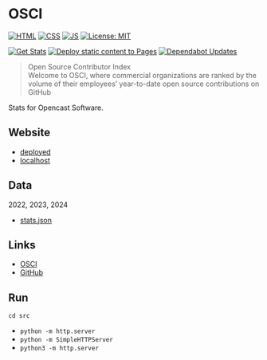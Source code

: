 # OSCI

[![HTML](https://img.shields.io/badge/HTML-E34F26?style=for-the-badge&logo=html5&logoColor=white)](https://developer.mozilla.org/en-US/docs/Learn/Getting_started_with_the_web/HTML_basics)
[![CSS](https://img.shields.io/badge/CSS-1572B6?&style=for-the-badge&logo=css3&logoColor=white)](https://developer.mozilla.org/en-US/docs/Web/CSS)
[![JS](https://img.shields.io/badge/JavaScript-323330?style=for-the-badge&logo=javascript&logoColor=F7DF1E)](https://developer.mozilla.org/en-US/docs/Web/JavaScript)
[![License: MIT](https://img.shields.io/badge/License-MIT-lightgrey.svg?style=for-the-badge)](https://opensource.org/licenses/MIT)

[![Get Stats](https://github.com/alex-hedley/osci/actions/workflows/stats.yml/badge.svg)](https://github.com/alex-hedley/osci/actions/workflows/stats.yml)
[![Deploy static content to Pages](https://github.com/alex-hedley/osci/actions/workflows/pages.yml/badge.svg)](https://github.com/alex-hedley/osci/actions/workflows/pages.yml)
[![Dependabot Updates](https://github.com/alex-hedley/osci/actions/workflows/dependabot/dependabot-updates/badge.svg)](https://github.com/alex-hedley/osci/actions/workflows/dependabot/dependabot-updates)

> Open Source Contributor Index  
> Welcome to OSCI, where commercial organizations are ranked by the volume of their employees’ year-to-date open source contributions on GitHub

Stats for Opencast Software.

## Website

- [deployed](https://alex-hedley.github.io/osci/)
- [localhost](http://localhost:8000)

## Data

2022, 2023, 2024

- [stats.json](src/data/stats.json)

## Links

- [OSCI](https://opensourceindex.io)
- [GitHub](https://github.com/epam/OSCI)

## Run

`cd src`

- `python -m http.server`
- `python -m SimpleHTTPServer`
- `python3 -m http.server`
